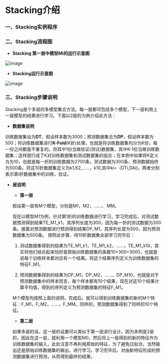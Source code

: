 # Stacking介绍

### 一、Stacking实例程序

### 二、Stacking流程图

  + **Stacking 第一层中模型Mi的运行示意图**
  
   ![image](https://github.com/Anfany/Machine-Learning-for-Beginner-by-Python3/blob/master/Stacking/mi_model.png)
   
  + **Stacking运行示意图**

  ![image](https://github.com/Anfany/Machine-Learning-for-Beginner-by-Python3/blob/master/Stacking/stacking.png)


### 三、Stacking步骤说明

Stacking是个多层的多模型集合方法。每一层都可包括多个模型，下一层利用上一层模型的结果进行学习。下面以2层的为例介绍此方法：


* **数据集说明**

训练数据集设为**DT**，假设样本数为3000；预测数据集合为**DP**，假设样本数为500；将训练数据集进行**K-Fold**(K折)处理，也就是将训练数据集均分为K份，每一份之间都是不重复的。将其中1份当做验证(测试)数据集，其中K-1份当做训练数据集；这样就行成了K对训练数据集和测试数据集的组合；在本例中如果将K定义为为10，也就是每一折的训练数据为2700条，测试数据为300条，预测数据始终为500条。将这10折数据集定义为k1,K2,……，k10,其中ki=（DTi,DAi)，两者分别表示第i折数据集中的训练，验证。


* **层说明**

     + **第一层**
     
     
     假设第一层有M个模型，分别是M1，M2，……， MM。
     
     现在以模型M1为例，针对第1折的训练数据进行学习，学习完成后，对测试数据预测得到结果TE_M1_k1，其序列长度为300，因为每一折的测试数据为300条。接着对预测数据进行预测得到结果DP_M1，其序列长度为500，因为预测数据集为500条。 按照此步骤，待10折数据集全部学习完毕后：
     
     1. 测试数据集得到的结果为TE_M1_k1，TE_M1_k2，……，TE_M1_k10，其实将他们结合起来恰好是原始训练数据集的条数10\*300=3000，也就是说每个训练样本都对应有一个结果。将这个结果序列定义为训练数据集的特征F_M1。
     
     2. 预测数据集得到的结果为DP_M1，DP_M2，……，DP_M10，也就是对于预测数据集中的样本而言，每个样本都有10个结果，现在对这10个结果计算平均值，得到的序列定义为预测数据集的特征F_M1。
     
     M个模型均按照上面的说明，完成后。就可以得到训练数据集的新的M个特征：F_M1，F_M2，……，F_MM。同样的，预测数据集得到了同样的10个特征。
     
     
    + **第二层**   
    
     如果多层的话，这一层的设置可以类似于第一层进行设计。因为本例是2层的，因此在这一层，就利用一个模型M0，然后将上一层得到的新的特征作为训练数据集的输入，此处注意不再利用原始的特征，为了避免过拟合。当然输出还是原始训练数据集的输出，进行学习。学习完毕后，对由新特征形成的预测数据集进行预测，从而得到最终的结果。
     
     

     
     
     
     





 
 




